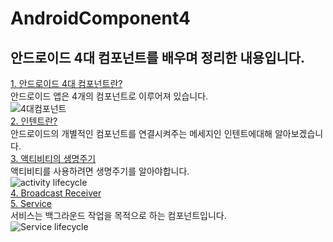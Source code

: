 # AndroidComponent4  
## 안드로이드 4대 컴포넌트를 배우며 정리한 내용입니다.  
[1. 안드로이드 4대 컴포넌트란?](https://hegunhee.tistory.com/13)  
안드로이드 앱은 4개의 컴포넌트로 이루어져 있습니다.  
![4대컴포넌트](https://user-images.githubusercontent.com/57277631/139266852-22519315-3474-436e-8c23-4c6a708d5085.png)  
[2. 인텐트란?](https://hegunhee.tistory.com/16)  
안드로이드의 개별적인 컴포넌트를 연결시켜주는 메세지인 인텐트에대해 알아보겠습니다.  
[3. 액티비티의 생명주기](https://hegunhee.tistory.com/17)  
액티비티를 사용하려면 생명주기를 알아야합니다.  
![activity lifecycle](https://user-images.githubusercontent.com/57277631/146757508-fa983ae1-a3f8-4d5e-bc1f-f64e3b0efa1b.png)  
[4. Broadcast Receiver](https://hegunhee.tistory.com/15)  
[5. Service](https://hegunhee.tistory.com/19)  
서비스는 백그라운드 작업을 목적으로 하는 컴포넌트입니다.  
![Service lifecycle](https://user-images.githubusercontent.com/57277631/147347152-2e161ccd-aa29-4f1e-93c9-bd7d0d70cda2.PNG)  
